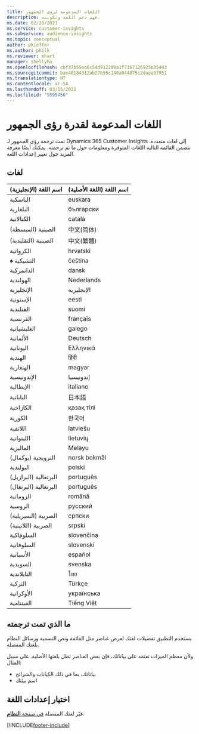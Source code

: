 ```yaml
---
title: اللغات المدعومة لرؤى الجمهور
description: فهم دعم اللغة وتكوينه.
ms.date: 02/26/2021
ms.service: customer-insights
ms.subservice: audience-insights
ms.topic: conceptual
author: pkieffer
ms.author: philk
ms.reviewer: mhart
manager: shellyha
ms.openlocfilehash: cbf37b55ea6c54d912200a1f7167126925b35443
ms.sourcegitcommit: bae40184312ab27b95c140a044875c2daea37951
ms.translationtype: HT
ms.contentlocale: ar-SA
ms.lasthandoff: 03/15/2021
ms.locfileid: "5595456"
---
```

# <a name="supported-languages-for-audience-insights-capability"></a>اللغات المدعومة لقدرة رؤى الجمهور

تمت ترجمة رؤى الجمهور لـ Dynamics 365 Customer Insights إلى لغات متعددة. تتضمن القائمة التالية اللغات المتوفرة ومعلومات حول ما تم ترجمته. يمكنك أيضًا معرفة المزيد حول تغيير إعدادات اللغة. 

## <a name="languages"></a>لغات

| اسم اللغة (الإنجليزية)|  اسم اللغة (اللغة الأصلية) |
| ------------- | ------------- |
| الباسكية | euskara |
| البلغارية | български |
| الكتالانية | català |
| الصينية (المبسطة) | 中文(简体) |
| الصينية (التقليدية) | 中文(繁體) |
| ‏‏الكرواتية | hrvatski |
| ♠ التشيكية | čeština |
| الدانمركية | dansk |
| الهولندية | Nederlands |
| الإنجليزية | الإنجليزية |
| الإستونية | eesti |
| الفنلندية | suomi |
| الفرنسية | français |
| الغليشيانية | galego |
| الألمانية | Deutsch |
| اليونانية | Ελληνικά |
| الهندية | हिंदी |
| الهنغارية | magyar |
| الإندونيسية | إندونيسيا |
| الإيطالية | italiano |
| اليابانية | 日本語 |
| الكازاخية | қазақ тілі |
| الكورية | 한국어 |
| اللاتفية | latviešu |
| الليتوانية | lietuvių |
| الماليزية | Melayu |
| النرويجية (بوكمال) | norsk bokmål |
| البولندية | polski |
| البرتغالية (البرازيل)‏ | português |
| البرتغالية (البرتغال) | português |
| الرومانية | română |
| الروسية | pусский |
| الصربية (السيريلية) | српски |
| الصربية (اللاتينية) | srpski |
| السلوفاكية | slovenčina |
| السلوفانية | slovenski |
| الأسبانية | español |
| السويدية | svenska |
| التايلاندية | ไทย |
| التركية | Türkçe |
| الأوكرانية | українська |
| الفيتنامية‬ | Tiếng Việt |

## <a name="whats-translated"></a>ما الذي تمت ترجمته

يستخدم التطبيق تفضيلات لغتك لعرض عناصر مثل القائمة ونص التسمية ورسائل النظام بلغتك المفضلة.

ولأن معظم الميزات تعتمد على بياناتك، فإن بعض العناصر تظل بلغتها الأصلية. على سبيل المثال:

- بياناتك، بما في ذلك الكيانات والشرائح
- اسم بيئتك

## <a name="choose-your-language-settings"></a>اختيار إعدادات اللغة  

غيّر لغتك المفضلة [في صفحة **النظام**](system.md).


[!INCLUDE[footer-include](../includes/footer-banner.md)]
